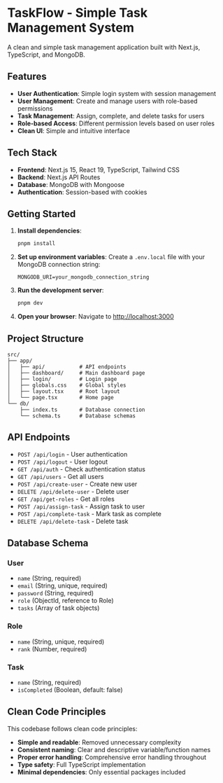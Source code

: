 # TaskFlow - Simple Task Management System

A clean and simple task management application built with Next.js, TypeScript, and MongoDB.

## Features

- **User Authentication**: Simple login system with session management
- **User Management**: Create and manage users with role-based permissions
- **Task Management**: Assign, complete, and delete tasks for users
- **Role-based Access**: Different permission levels based on user roles
- **Clean UI**: Simple and intuitive interface

## Tech Stack

- **Frontend**: Next.js 15, React 19, TypeScript, Tailwind CSS
- **Backend**: Next.js API Routes
- **Database**: MongoDB with Mongoose
- **Authentication**: Session-based with cookies

## Getting Started

1. **Install dependencies**:
   ```bash
   pnpm install
   ```

2. **Set up environment variables**:
   Create a `.env.local` file with your MongoDB connection string:
   ```
   MONGODB_URI=your_mongodb_connection_string
   ```

3. **Run the development server**:
   ```bash
   pnpm dev
   ```

4. **Open your browser**:
   Navigate to [http://localhost:3000](http://localhost:3000)

## Project Structure

```
src/
├── app/
│   ├── api/           # API endpoints
│   ├── dashboard/     # Main dashboard page
│   ├── login/         # Login page
│   ├── globals.css    # Global styles
│   ├── layout.tsx     # Root layout
│   └── page.tsx       # Home page
└── db/
    ├── index.ts       # Database connection
    └── schema.ts      # Database schemas
```

## API Endpoints

- `POST /api/login` - User authentication
- `POST /api/logout` - User logout
- `GET /api/auth` - Check authentication status
- `GET /api/users` - Get all users
- `POST /api/create-user` - Create new user
- `DELETE /api/delete-user` - Delete user
- `GET /api/get-roles` - Get all roles
- `POST /api/assign-task` - Assign task to user
- `POST /api/complete-task` - Mark task as complete
- `DELETE /api/delete-task` - Delete task

## Database Schema

### User
- `name` (String, required)
- `email` (String, unique, required)
- `password` (String, required)
- `role` (ObjectId, reference to Role)
- `tasks` (Array of task objects)

### Role
- `name` (String, unique, required)
- `rank` (Number, required)

### Task
- `name` (String, required)
- `isCompleted` (Boolean, default: false)

## Clean Code Principles

This codebase follows clean code principles:
- **Simple and readable**: Removed unnecessary complexity
- **Consistent naming**: Clear and descriptive variable/function names
- **Proper error handling**: Comprehensive error handling throughout
- **Type safety**: Full TypeScript implementation
- **Minimal dependencies**: Only essential packages included
